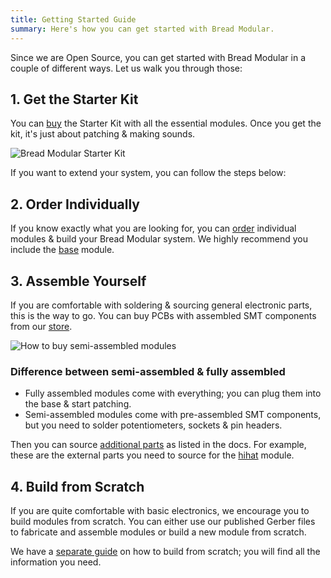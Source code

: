 ```yaml
---
title: Getting Started Guide
summary: Here's how you can get started with Bread Modular.
---
```


Since we are Open Source, you can get started with Bread Modular in a couple of different ways. Let us walk you through those:

## 1. Get the Starter Kit

You can [buy](/modules/starter-kit) the Starter Kit with all the essential modules. Once you get the kit, it's just about patching & making sounds.

![Bread Modular Starter Kit](/images/modules/starter-kit.jpg)

If you want to extend your system, you can follow the steps below:

## 2. Order Individually

If you know exactly what you are looking for, you can [order](/modules) individual modules & build your Bread Modular system. We highly recommend you include the [base](/modules/base) module. 

## 3. Assemble Yourself

If you are comfortable with soldering & sourcing general electronic parts, this is the way to go. You can buy PCBs with assembled SMT components from our [store](/modules). 

![How to buy semi-assembled modules](/images/docs/buy-semi-assembled.png)

### Difference between semi-assembled & fully assembled

* Fully assembled modules come with everything; you can plug them into the base & start patching.
* Semi-assembled modules come with pre-assembled SMT components, but you need to solder potentiometers, sockets & pin headers.

Then you can source [additional parts](/docs/technical-details/common-parts) as listed in the docs. For example, these are the external parts you need to source for the [hihat](/modules/hihat#external-parts) module.

## 4. Build from Scratch

If you are quite comfortable with basic electronics, we encourage you to build modules from scratch. You can either use our published Gerber files to fabricate and assemble modules or build a new module from scratch. 

We have a [separate guide](/docs/getting-started/build-it-yourself) on how to build from scratch; you will find all the information you need.